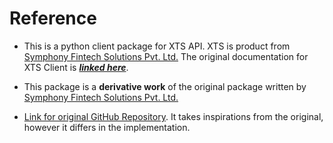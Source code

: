 # Reference
*  This is a python client package for XTS API. XTS is product from [Symphony Fintech Solutions Pvt. Ltd.](https://symphonyfintech.com/) The original documentation for XTS Client is [___linked here___](https://symphonyfintech.com/xts-market-data-front-end-api-v2/).

*  This package is a __derivative work__ of the original package written by [Symphony Fintech Solutions Pvt. Ltd.](https://symphonyfintech.com/)
*  [Link for original GitHub Repository](https://github.com/symphonyfintech/xts-pythonclient-api-sdk). It takes inspirations from the original, however it differs in the implementation.